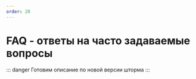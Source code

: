 ```yaml
---
order: 20
---
```


# FAQ - ответы на часто задаваемые вопросы


::: danger
Готовим описание по новой версии шторма
:::